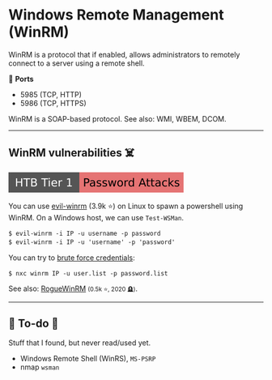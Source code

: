 # Windows Remote Management (WinRM)

<div class="row row-cols-lg-2"><div>

WinRM is a protocol that if enabled, allows administrators to remotely connect to a server using a remote shell.

🐊️ **Ports**

* 5985 (TCP, HTTP)
* 5986 (TCP, HTTPS)

WinRM is a SOAP-based protocol. See also: WMI, WBEM, DCOM.
</div><div>
</div></div>

<hr class="sep-both">

## WinRM vulnerabilities ☠️

[![password_attacks](../../../cybersecurity/_badges/htb/password_attacks.svg)](https://academy.hackthebox.com/course/preview/password-attacks)

<div class="row row-cols-lg-2"><div>

You can use [evil-winrm](https://github.com/Hackplayers/evil-winrm) (3.9k ⭐) on Linux to spawn a powershell using WinRM. On a Windows host, we can use `Test-WSMan`.

```ps
$ evil-winrm -i IP -u username -p password
$ evil-winrm -i IP -u 'username' -p 'password'
```

You can try to [brute force credentials](/cybersecurity/red-team/s2.discovery/techniques/network/auth.md):

```shell!
$ nxc winrm IP -u user.list -p password.list
```
</div><div>

See also: [RogueWinRM](https://github.com/antonioCoco/RogueWinRM)  <small>(0.5k ⭐, 2020 🪦)</small>.
</div></div>

<hr class="sep-both">

## 👻 To-do 👻

Stuff that I found, but never read/used yet.

<div class="row row-cols-lg-2"><div>

* Windows Remote Shell (WinRS), `MS-PSRP`
* nmap `wsman`
</div><div>
</div></div>